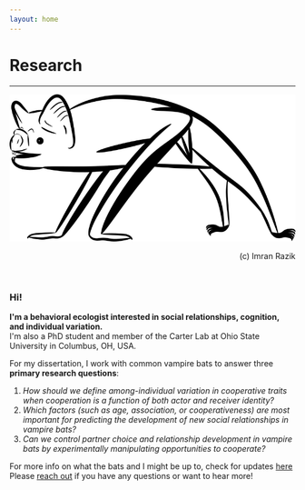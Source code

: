 ```yaml
---
layout: home
---
```

# Research
--- 
![Vampire bat digital drawing - Copyright (c) 2020 Imran Razik](/assets/vampterrestrial.png) <br/>
<p align="right"> 
 (c) Imran Razik
</p> 

<br/>

### Hi!
<b> I'm a behavioral ecologist interested in social relationships, cognition, and individual variation. </b> <br/>
I'm also a PhD student and member of the Carter Lab at Ohio State University in Columbus, OH, USA.
 
For my dissertation, I work with common vampire bats to answer three **primary research questions**: <br/>
1. *How should we define among-individual variation in cooperative traits when cooperation is a function of both actor and receiver identity?*
2. *Which factors (such as age, association, or cooperativeness) are most important for predicting the development of new social relationships in vampire bats?* 
3. *Can we control partner choice and relationship development in vampire bats by experimentally manipulating opportunities to cooperate?*

For more info on what the bats and I might be up to, check for updates [here](https://imranrazik.github.io/Blog.html) <br/>
Please [reach out](https://imranrazik.github.io/About-me.html) if you have any questions or want to hear more!
